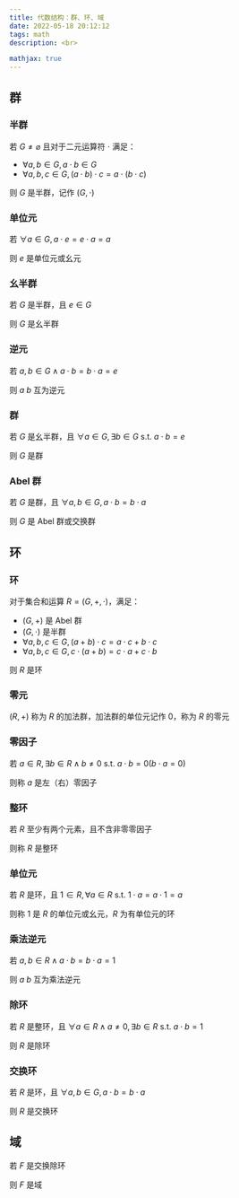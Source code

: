 ```yaml
---
title: 代数结构：群、环、域
date: 2022-05-18 20:12:12
tags: math
description: <br>

mathjax: true
---
```


## 群

### 半群

若 $G\neq\varnothing$ 且对于二元运算符 $\cdot$ 满足：

- $\forall a,b \in G, a \cdot b\in G$
- $\forall a,b,c\in G, (a \cdot b)\cdot c=a\cdot(b\cdot c)$

则 $G$ 是半群，记作 $(G,\cdot)$

### 单位元

若 $\forall a\in G, a\cdot e=e\cdot a=a$

则 $e$ 是单位元或幺元

### 幺半群

若 $G$ 是半群，且 $e\in G$

则 $G$ 是幺半群

### 逆元

若 $a,b\in G\land a\cdot b=b\cdot a=e$

则 $a$ $b$ 互为逆元

### 群

若 $G$ 是幺半群，且 $\forall a \in G, \exists b\in G \text{ s.t. } a\cdot b=e$

则 $G$ 是群

### Abel 群

若 $G$ 是群，且 $\forall a,b \in G, a \cdot b = b \cdot a$

则 $G$ 是 Abel 群或交换群

## 环

### 环

对于集合和运算 $R=(G, +, \cdot)$，满足：

- $(G, +)$ 是 Abel 群
- $(G, \cdot)$ 是半群
- $\forall a,b,c\in G, (a + b)\cdot c=a\cdot c + b\cdot c$
- $\forall a,b,c\in G, c\cdot(a + b)=c\cdot a + c\cdot b$

则 $R$ 是环

### 零元

 $(R,+)$ 称为 $R$ 的加法群，加法群的单位元记作 $0$，称为 $R$ 的零元

### 零因子

若 $a\in R,\exists b \in R\land b \neq0\text{ s.t. } a\cdot b=0(b\cdot a=0)$

则称 $a$ 是左（右）零因子

### 整环

若 $R$ 至少有两个元素，且不含非零零因子

则称 $R$ 是整环

### 单位元

若 $R$ 是环，且 $1 \in R, \forall a\in R \text{ s.t. } 1\cdot a=a\cdot 1=a$

则称 $1$ 是 $R$ 的单位元或幺元，$R$ 为有单位元的环

### 乘法逆元

若 $a,b\in R\land a\cdot b=b\cdot a=1$ 

则 $a$ $b$ 互为乘法逆元

### 除环

若 $R$ 是整环，且 $\forall a \in R\land a \neq0, \exists b\in R\text{ s.t. } a\cdot b=1$

则 $R$ 是除环

### 交换环

若 $R$ 是环，且 $\forall a,b \in G, a \cdot b = b \cdot a$

则 $R$ 是交换环

## 域

若 $F$ 是交换除环

则 $F$ 是域
